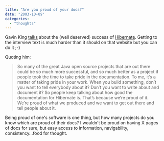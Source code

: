 ```yaml
---
title: "Are you proud of your docs?"
date: "2003-10-09"
categories: 
  - "thoughts"
---
```


Gavin King [talks](http://www.theserverside.com/home/thread.jsp?thread_id=21678) about the (well deserved) success of [Hibernate](http://hibernate.org/). Getting to the interview text is much harder than it should on that website but you can do it ;-)

Quoting him:

> So many of the great Java open source projects that are out there could be so much more successful, and so much better as a project if people took the time to take pride in the documentation. To me, it’s a matter of taking pride in your work. When you build something, don’t you want to tell everybody about it? Don’t you want to write about and document it? So people keep talking about how good the documentation for Hibernate is. That’s because we’re proud of it. We’re proud of what we produced and we want to get out there and tell people about it.

Being proud of one's software is one thing, but how many projects do you know which are proud of their docs? I wouldn't be proud on having X pages of docs for sure, but easy access to information, navigability, consistency...food for thought.
